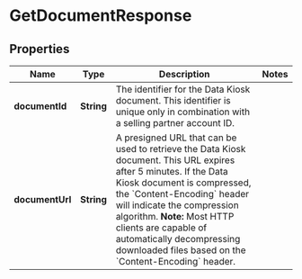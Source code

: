 # GetDocumentResponse

## Properties
Name | Type | Description | Notes
------------ | ------------- | ------------- | -------------
**documentId** | **String** | The identifier for the Data Kiosk document. This identifier is unique only in combination with a selling partner account ID. | 
**documentUrl** | **String** | A presigned URL that can be used to retrieve the Data Kiosk document. This URL expires after 5 minutes. If the Data Kiosk document is compressed, the &#x60;Content-Encoding&#x60; header will indicate the compression algorithm.  **Note:** Most HTTP clients are capable of automatically decompressing downloaded files based on the &#x60;Content-Encoding&#x60; header. | 
